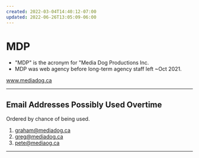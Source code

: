 ```yaml
---
created: 2022-03-04T14:40:12-07:00
updated: 2022-06-26T13:05:09-06:00
---
```

# MDP

- "MDP" is the acronym for "Media Dog Productions Inc.
- MDP was web agency before long-term agency staff left ~Oct 2021.


www.mediadog.ca

---

 
 ## Email Addresses Possibly Used Overtime
 Ordered by chance of being used.


1. graham@mediadog.ca
2. greg@mediadog.ca
3. pete@mediaog.ca

---